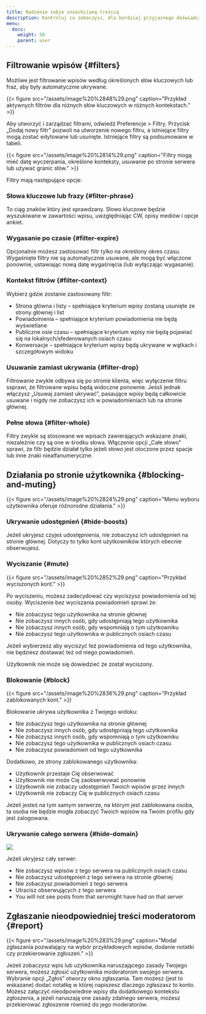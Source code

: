 ```yaml
---
title: Radzenie sobie zniechcianą treścią
description: Kontroluj co zobaczysz, dla bardziej przyjaznego doświadczenia.
menu:
  docs:
    weight: 50
    parent: user
---
```


## Filtrowanie wpisów {#filters}

Możliwe jest filtrowanie wpisów według określonych słów kluczowych lub fraz, aby były automatycznie ukrywane.

{{< figure src="/assets/image%20%2848%29.png" caption="Przykład aktywnych filtrów dla różnych słów kluczowych w różnych kontekstach." >}}

Aby utworzyć i zarządzać filtrami, odwiedź Preferencje &gt; Filtry. Przycisk „Dodaj nowy filtr” pozwoli na utworzenie nowego filtru, a istniejące filtry mogą zostać edytowane lub usunięte. Istniejące filtry są podsumowane w tabeli.

{{< figure src="/assets/image%20%2814%29.png" caption="Filtry mogą mieć datę wyczerpania, określone konteksty, usuwanie po stronie serwera lub używać granic słów." >}}

Filtry mają następujące opcje:

### Słowa kluczowe lub frazy {#filter-phrase}

To ciąg znaków który jest sprawdzany. Słowo kluczowe będzie wyszukiwane w zawartości wpisu, uwzględniając CW, opisy mediów i opcje ankiet.

### Wygasanie po czasie {#filter-expire}

Opcjonalnie możesz zastosować filtr tylko na określony okres czasu. Wygaśnięte filtry nie są automatycznie usuwane, ale mogą być włączone ponownie, ustawiając nową datę wygaśnięcia \(lub wyłączając wygasanie\).

### Kontekst filtrów {#filter-context}

Wybierz gdzie zostanie zastosowany filtr:
* Strona główna i listy – spełniające kryterium wpisy zostaną usunięte ze strony głównej i list
* Powiadomienia – spełniające kryterium powiadomienia nie będą wyświetlane
* Publiczne osie czasu – spełniające kryterium wpisy nie będą pojawiać się na lokalnych/sfederowanych osiach czasu
* Konwersacje – spełniające kryterium wpisy będą ukrywane w wątkach i szczegółowym widoku

### Usuwanie zamiast ukrywania {#filter-drop}

Filtrowanie zwykle odbywa się po stronie klienta, więc wyłączenie filtru ssprawi, że filtrowane wpisu będą widoczne ponownie. Jeśsli jednak włączysz „Usuwaj zamiast ukrywać”, pasaujące wpisy będą całkowicie usuwane i nigdy nie zobaczysz ich w powiadomieniach lub na stronie głównej.

### Pełne słowa {#filter-whole}

Filtry zwykle są stosowane we wpisach zawierających wskazane znaki, niezależnie czy są one w środku słowa. Włączenie opcji „Całe słowo” sprawi, że filtr będzie działał tylko jeżeli słowo jest otoczone przez spacje lub inne znaki niealfanumeryczne.

## Działania po stronie użytkownika {#blocking-and-muting}

{{< figure src="/assets/image%20%2824%29.png" caption="Menu wyboru użytkownika oferuje różnorodne działania." >}}

### Ukrywanie udostępnień {#hide-boosts}

Jeżeli ukryjesz czyjeś udostępnienia, nie zobaczysz ich udostępnień na stronie głównej. Dotyczy to tylko kont użytkowników których obecnie obserwujesz.

### Wyciszanie {#mute}

{{< figure src="/assets/image%20%2852%29.png" caption="Przykład wyciszonych kont." >}}

Po wyciszeniu, możesz zadecydować czy wyciszysz powiadomienia od tej osoby. Wyciszenie bez wyciszania powiadomień sprawi że:

* Nie zobaczysz tego użytkownika na stronie głównej
* Nie zobaczysz innych osób, gdy udostępniają tego użytkownika
* Nie zobaczysz innych osób, gdy wspomniają o tym użytkowniku
* Nie zobaczysz tego użytkownika w publicznych osiach czasu

Jeżeli wybierzesz aby wyciszyć też powiadomienia od tego użytkownika, nie będziesz dostawać też od niego powiadomień.

Użytkownik nie może się dowiedzieć że został wyciszony.

### Blokowanie {#block}

{{< figure src="/assets/image%20%2836%29.png" caption="Przykład zablokowanych kont." >}}

Blokowanie ukrywa użytkownika z Twojego widoku:

* Nie zobaczysz tego użytkownika na stronie głównej
* Nie zobaczysz innych osób, gdy udostępniają tego użytkownika
* Nie zobaczysz innych osób, gdy wspomniają o tym użytkowniku
* Nie zobaczysz tego użytkownika w publicznych osiach czasu
* Nie zobaczysz powiadomień od tego użytkownika

Dodatkowo, ze strony zablokowanego użytkownika:

* Użytkownik przestaje Cię obserwować
* Użytkownik nie może Cię zaobserwować ponownie
* Użytkownik nie zobaczy udostępnień Twoich wpisów przez innych
* Użytkownik nie zobaczy Cię w publicznych osiach czasu

Jeżeli jesteś na tym samym serwerze, na którym jest zablokowana osoba, ta osoba nie będzie mogła zobaczyć Twoich wpisów na Twoim profilu gdy jest zalogowana.

### Ukrywanie całego serwera {#hide-domain}

![](/assets/image%20%2861%29.png)

Jeżeli ukryjesz cały serwer:

* Nie zobaczysz wpisów z tego serwera na publicznych osiach czasu
* Nie zobaczysz udostępnień z tego serwera na stronie głównej
* Nie zobaczysz powiadomień z tego serwera
* Utracisz obserwujących z tego serwera
* You will not see posts from that servmight have had on that server

## Zgłaszanie nieodpowiedniej treści moderatorom {#report}

{{< figure src="/assets/image%20%283%29.png" caption="Modal zgłaszania pozwalający na wybór przykładowych wpisów, dodanie notatki czy przekierowanie zgłoszeń." >}}

Jeżeli zobaczysz wpis lub użytkownika naruszającego zasady Twojego serwera, możesz zgłosić użytkownika moderatorom swojego serwera. Wybranie opcji „Zgłoś” otworzy okno zgłaszania. Tam możesz \(jest to wskazane\) dodać notatkę w której napiszesz dlaczego zgłaszasz to konto. Możesz załączyć nieodpowiednie wpisy dla dodatkowego kontekstu zgłoszenia, a jeżeli naruszają one zasady zdalnego serwera, możesz przekierować zgłoszenie również do jego moderatorów.

